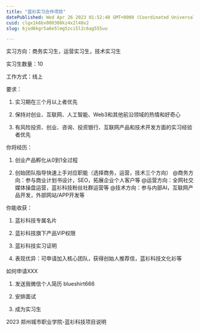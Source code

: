 ```yaml
---
title: "蓝衫实习合作项目"
datePublished: Wed Apr 26 2023 01:52:48 GMT+0000 (Coordinated Universal Time)
cuid: clgx1k6bv000308kz4x2l40x2
slug: 6jod6kgr5a6e5lmg5zci5l2c6ag555uu

---
```


实习方向：商务实习生，运营实习生，技术实习生

实习生数量：10

工作方式：线上

要求：

1. 实习期在三个月以上者优先
    
2. 保持对创业、互联网、人工智能、Web3和其他前沿领域的热情和好奇心
    
3. 有风险投资、创业、咨询、投资银行、互联网产品和技术开发方面的实习经验者优先
    

你将经历：

1. 创业产品孵化从0到1全过程
    
2. 创始团队指导快速上手对应职能（选择商务，运营，技术三个方向） @商务方向：参与商业计划书设计，SEO，拓展企业个人客户等 @运营方向：全网社交媒体操盘运营，蓝衫科技粉丝社群运营等 @技术方向：参与内部AI，互联网产品开发，外部网站/APP开发等
    

你能收获：

1. 蓝衫科技专属名片
    
2. 蓝衫科技旗下产品VIP权限
    
3. 蓝衫科技实习证明
    
4. 表现优异：可申请加入核心团队，获得创始人推荐信，蓝衫科技文化衫等
    

如何申请XXX

1. 发送我微信个人简历 blueshirt666
    
2. 安排面试
    
3. 成为实习生
    

2023 郑州城市职业学院-蓝衫科技项目说明